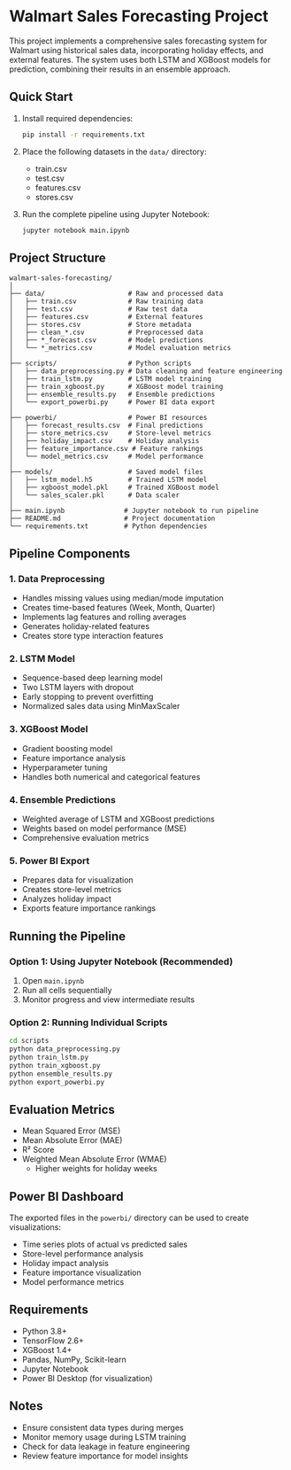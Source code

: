 # Walmart Sales Forecasting Project

This project implements a comprehensive sales forecasting system for Walmart using historical sales data, incorporating holiday effects, and external features. The system uses both LSTM and XGBoost models for prediction, combining their results in an ensemble approach.

## Quick Start

1. Install required dependencies:
   ```bash
   pip install -r requirements.txt
   ```

2. Place the following datasets in the `data/` directory:
   - train.csv
   - test.csv
   - features.csv
   - stores.csv

3. Run the complete pipeline using Jupyter Notebook:
   ```bash
   jupyter notebook main.ipynb
   ```

## Project Structure

```
walmart-sales-forecasting/
│
├── data/                     # Raw and processed data
│   ├── train.csv             # Raw training data
│   ├── test.csv              # Raw test data
│   ├── features.csv          # External features
│   ├── stores.csv            # Store metadata
│   ├── clean_*.csv           # Preprocessed data
│   ├── *_forecast.csv        # Model predictions
│   └── *_metrics.csv         # Model evaluation metrics
│
├── scripts/                  # Python scripts
│   ├── data_preprocessing.py # Data cleaning and feature engineering
│   ├── train_lstm.py         # LSTM model training
│   ├── train_xgboost.py      # XGBoost model training
│   ├── ensemble_results.py   # Ensemble predictions
│   └── export_powerbi.py     # Power BI data export
│
├── powerbi/                  # Power BI resources
│   ├── forecast_results.csv  # Final predictions
│   ├── store_metrics.csv     # Store-level metrics
│   ├── holiday_impact.csv    # Holiday analysis
│   ├── feature_importance.csv # Feature rankings
│   └── model_metrics.csv     # Model performance
│
├── models/                   # Saved model files
│   ├── lstm_model.h5         # Trained LSTM model
│   ├── xgboost_model.pkl     # Trained XGBoost model
│   └── sales_scaler.pkl      # Data scaler
│
├── main.ipynb               # Jupyter notebook to run pipeline
├── README.md                # Project documentation
└── requirements.txt         # Python dependencies
```

## Pipeline Components

### 1. Data Preprocessing
- Handles missing values using median/mode imputation
- Creates time-based features (Week, Month, Quarter)
- Implements lag features and rolling averages
- Generates holiday-related features
- Creates store type interaction features

### 2. LSTM Model
- Sequence-based deep learning model
- Two LSTM layers with dropout
- Early stopping to prevent overfitting
- Normalized sales data using MinMaxScaler

### 3. XGBoost Model
- Gradient boosting model
- Feature importance analysis
- Hyperparameter tuning
- Handles both numerical and categorical features

### 4. Ensemble Predictions
- Weighted average of LSTM and XGBoost predictions
- Weights based on model performance (MSE)
- Comprehensive evaluation metrics

### 5. Power BI Export
- Prepares data for visualization
- Creates store-level metrics
- Analyzes holiday impact
- Exports feature importance rankings

## Running the Pipeline

### Option 1: Using Jupyter Notebook (Recommended)
1. Open `main.ipynb`
2. Run all cells sequentially
3. Monitor progress and view intermediate results

### Option 2: Running Individual Scripts
```bash
cd scripts
python data_preprocessing.py
python train_lstm.py
python train_xgboost.py
python ensemble_results.py
python export_powerbi.py
```

## Evaluation Metrics
- Mean Squared Error (MSE)
- Mean Absolute Error (MAE)
- R² Score
- Weighted Mean Absolute Error (WMAE)
  - Higher weights for holiday weeks

## Power BI Dashboard
The exported files in the `powerbi/` directory can be used to create visualizations:
- Time series plots of actual vs predicted sales
- Store-level performance analysis
- Holiday impact analysis
- Feature importance visualization
- Model performance metrics

## Requirements
- Python 3.8+
- TensorFlow 2.6+
- XGBoost 1.4+
- Pandas, NumPy, Scikit-learn
- Jupyter Notebook
- Power BI Desktop (for visualization)

## Notes
- Ensure consistent data types during merges
- Monitor memory usage during LSTM training
- Check for data leakage in feature engineering
- Review feature importance for model insights

